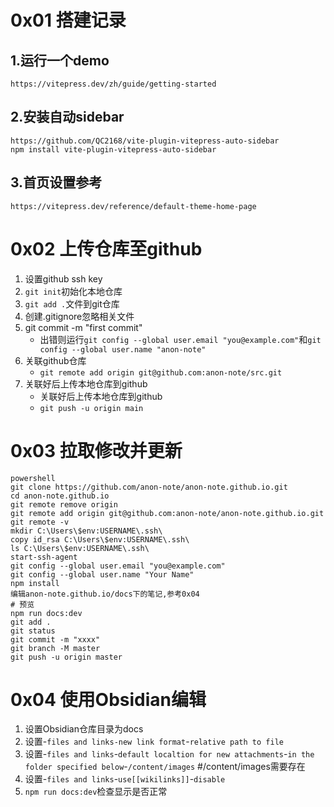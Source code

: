 # 0x01 搭建记录

## 1.运行一个demo

```
https://vitepress.dev/zh/guide/getting-started
```


## 2.安装自动sidebar

```
https://github.com/QC2168/vite-plugin-vitepress-auto-sidebar
npm install vite-plugin-vitepress-auto-sidebar
```

## 3.首页设置参考

```
https://vitepress.dev/reference/default-theme-home-page
```


# 0x02 上传仓库至github

1. 设置github ssh key
2. `git init`初始化本地仓库
3. `git add .`文件到git仓库
4. 创建.gitignore忽略相关文件
5. git commit -m "first commit"
	- 出错则运行`git config --global user.email "you@example.com"`和`git config --global user.name "anon-note"`
6. 关联github仓库
	- `git remote add origin git@github.com:anon-note/src.git`
7. 关联好后上传本地仓库到github
	- 关联好后上传本地仓库到github
	- `git push -u origin main`

# 0x03 拉取修改并更新

```
powershell
git clone https://github.com/anon-note/anon-note.github.io.git
cd anon-note.github.io
git remote remove origin
git remote add origin git@github.com:anon-note/anon-note.github.io.git
git remote -v
mkdir C:\Users\$env:USERNAME\.ssh\
copy id_rsa C:\Users\$env:USERNAME\.ssh\
ls C:\Users\$env:USERNAME\.ssh\
start-ssh-agent
git config --global user.email "you@example.com"
git config --global user.name "Your Name"
npm install
编辑anon-note.github.io/docs下的笔记,参考0x04
# 预览
npm run docs:dev
git add .
git status
git commit -m "xxxx"
git branch -M master
git push -u origin master
```



# 0x04 使用Obsidian编辑

1. 设置Obsidian仓库目录为docs
2. 设置-`files and links-new link format`-`relative path to file`
3. 设置-`files and links`-`default localtion for new attachments`-`in the folder specified below`-`/content/images` #/content/images需要存在
4. 设置-`files and links`-`use[[wikilinks]]`-`disable`
5. `npm run docs:dev`检查显示是否正常

